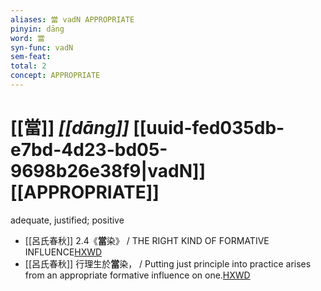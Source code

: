 ```yaml
---
aliases: 當 vadN APPROPRIATE
pinyin: dāng
word: 當
syn-func: vadN
sem-feat: 
total: 2
concept: APPROPRIATE 
---
```

# [[當]] *[[dāng]]*  [[uuid-fed035db-e7bd-4d23-bd05-9698b26e38f9|vadN]] [[APPROPRIATE]]
adequate, justified; positive
 - [[呂氏春秋]] 2.4《**當**染》 / THE RIGHT KIND OF FORMATIVE INFLUENCE[HXWD](https://hxwd.org/textview.html?location=KR3j0009_tls_002-23a.2)
 - [[呂氏春秋]] 行理生於**當**染， / Putting just principle into practice arises from an appropriate formative influence on one.[HXWD](https://hxwd.org/textview.html?location=KR3j0009_tls_002-25a.46)